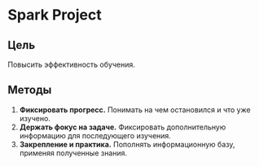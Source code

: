 <h1>Spark Project</h1>

<h2>Цель</h2>

<p>
Повысить эффективность обучения.
</p>

<h2>Методы</h2>

<ol>
<li><b>Фиксировать прогресс.</b> Понимать на чем остановился и что уже изучено.</li>
<li><b>Держать фокус на задаче.</b> Фиксировать дополнительную информацию для последующего изучения.</li>
<li><b>Закрепление и практика.</b> Пополнять информационную базу, применяя полученные знания.</li>
</ol>
